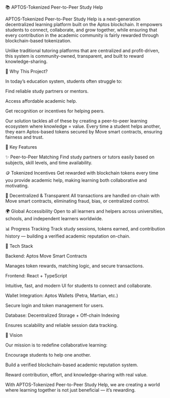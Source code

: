 📚 APTOS-Tokenized Peer-to-Peer Study Help

APTOS-Tokenized Peer-to-Peer Study Help is a next-generation decentralized learning platform built on the Aptos blockchain.
It empowers students to connect, collaborate, and grow together, while ensuring that every contribution in the academic community is fairly rewarded through blockchain-based tokenization.

Unlike traditional tutoring platforms that are centralized and profit-driven, this system is community-owned, transparent, and built to reward knowledge-sharing.

🔹 Why This Project?

In today’s education system, students often struggle to:

Find reliable study partners or mentors.

Access affordable academic help.

Get recognition or incentives for helping peers.

Our solution tackles all of these by creating a peer-to-peer learning ecosystem where knowledge = value.
Every time a student helps another, they earn Aptos-based tokens secured by Move smart contracts, ensuring fairness and trust.

🔹 Key Features

✨ Peer-to-Peer Matching
Find study partners or tutors easily based on subjects, skill levels, and time availability.

🪙 Tokenized Incentives
Get rewarded with blockchain tokens every time you provide academic help, making learning both collaborative and motivating.

🔐 Decentralized & Transparent
All transactions are handled on-chain with Move smart contracts, eliminating fraud, bias, or centralized control.

🌍 Global Accessibility
Open to all learners and helpers across universities, schools, and independent learners worldwide.

📊 Progress Tracking
Track study sessions, tokens earned, and contribution history — building a verified academic reputation on-chain.

🔹 Tech Stack

Backend: Aptos Move Smart Contracts

Manages token rewards, matching logic, and secure transactions.

Frontend: React + TypeScript

Intuitive, fast, and modern UI for students to connect and collaborate.

Wallet Integration: Aptos Wallets (Petra, Martian, etc.)

Secure login and token management for users.

Database: Decentralized Storage + Off-chain Indexing

Ensures scalability and reliable session data tracking.

🚀 Vision

Our mission is to redefine collaborative learning:

Encourage students to help one another.

Build a verified blockchain-based academic reputation system.

Reward contribution, effort, and knowledge-sharing with real value.

With APTOS-Tokenized Peer-to-Peer Study Help, we are creating a world where learning together is not just beneficial — it’s rewarding.
